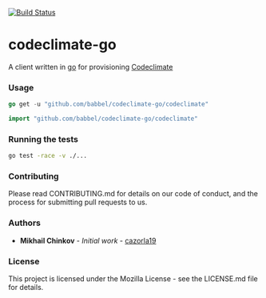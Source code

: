 [![Build Status](https://travis-ci.org/babbel/codeclimate-go.svg?branch=master)](https://travis-ci.org/babbel/codeclimate-go)

# codeclimate-go

A client written in [go](https://golang.org/) for provisioning [Codeclimate](https://codeclimate.com)

### Usage

```go
go get -u "github.com/babbel/codeclimate-go/codeclimate"
```

```go
import "github.com/babbel/codeclimate-go/codeclimate"
```

### Running the tests

```bash
go test -race -v ./...
```

### Contributing

Please read CONTRIBUTING.md for details on our code of conduct, and the process for submitting pull requests to us.

### Authors

* **Mikhail Chinkov** - *Initial work* - [cazorla19](https://github.com/parabolic)

### License

This project is licensed under the Mozilla License - see the LICENSE.md file for details.
